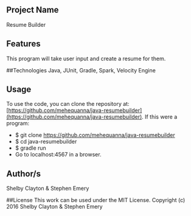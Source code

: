 ## Project Name
Resume Builder

## Features
This program will take user input and create a resume for them.

##Technologies
Java, JUnit, Gradle, Spark, Velocity Engine

## Usage
To use the code, you can clone the repository at: [https://github.com/mehequanna/java-resumebuilder](https://github.com/mehequanna/java-resumebuilder).
If this were a program:
* $ git clone https://github.com/mehequanna/java-resumebuilder
* $ cd java-resumebuilder
* $ gradle run
* Go to localhost:4567 in a browser.

## Author/s
Shelby Clayton & Stephen Emery

##License
This work can be used under the MIT License.
Copyright (c) 2016 Shelby Clayton & Stephen Emery
